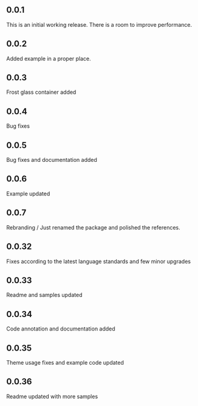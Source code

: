 ## 0.0.1
This is an initial working release. There is a room to improve performance. 
## 0.0.2
Added example in a proper place. 
## 0.0.3
Frost glass container added
## 0.0.4
Bug fixes
## 0.0.5
Bug fixes and documentation added
## 0.0.6
Example updated
## 0.0.7
Rebranding / Just renamed the package and polished the references.
## 0.0.32
Fixes according to the latest language standards and few minor upgrades
## 0.0.33
Readme and samples updated
## 0.0.34
Code annotation and documentation added
## 0.0.35
Theme usage fixes and example code updated
## 0.0.36
Readme updated with more samples